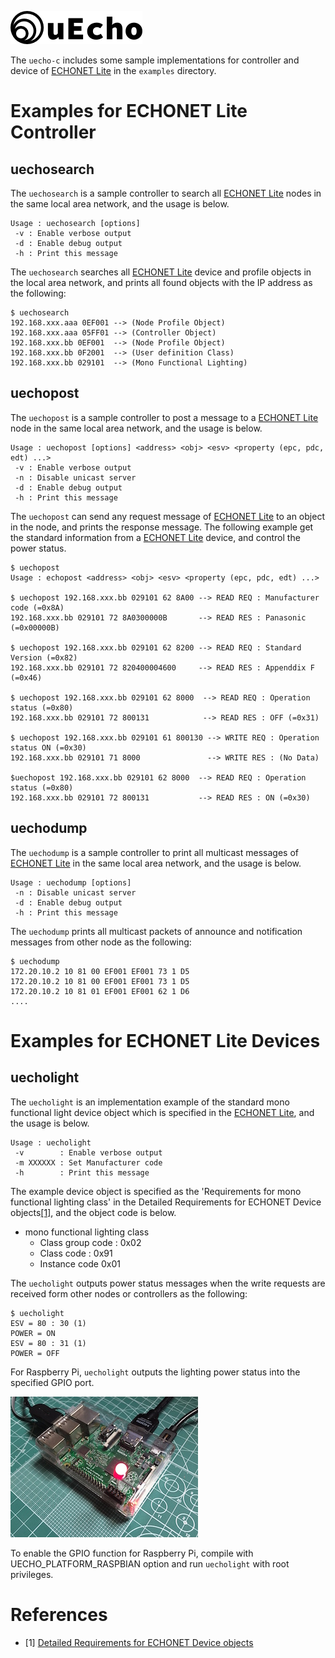 ![logo](img/logo.png)

The `uecho-c` includes some sample implementations for controller and device of [ECHONET Lite][enet] in the `examples` directory.

# Examples for ECHONET Lite Controller

## uechosearch

The `uechosearch` is a sample controller to search all [ECHONET Lite][enet] nodes in the same local area network, and the usage is below.

```
Usage : uechosearch [options]
 -v : Enable verbose output
 -d : Enable debug output
 -h : Print this message
```

The `uechosearch` searches all [ECHONET Lite][enet] device and profile objects in the local area network, and prints all found objects with the IP address as the following:

```
$ uechosearch
192.168.xxx.aaa 0EF001 --> (Node Profile Object)
192.168.xxx.aaa 05FF01 --> (Controller Object)
192.168.xxx.bb 0EF001  --> (Node Profile Object)
192.168.xxx.bb 0F2001  --> (User definition Class)
192.168.xxx.bb 029101  --> (Mono Functional Lighting)
```

## uechopost

The `uechopost` is a sample controller to post a message to a [ECHONET Lite][enet] node in the same local area network, and the usage is below.


```
Usage : uechopost [options] <address> <obj> <esv> <property (epc, pdc, edt) ...>
 -v : Enable verbose output
 -n : Disable unicast server
 -d : Enable debug output
 -h : Print this message
```

The `uechopost` can send any request message of [ECHONET Lite][enet] to an object in the node, and prints the response message. The following example get the standard information from a [ECHONET Lite][enet] device, and control the power status.

```
$ uechopost
Usage : echopost <address> <obj> <esv> <property (epc, pdc, edt) ...>

$ uechopost 192.168.xxx.bb 029101 62 8A00 --> READ REQ : Manufacturer code (=0x8A)
192.168.xxx.bb 029101 72 8A0300000B       --> READ RES : Panasonic (=0x00000B)

$ uechopost 192.168.xxx.bb 029101 62 8200 --> READ REQ : Standard Version (=0x82)
192.168.xxx.bb 029101 72 820400004600     --> READ RES : Appenddix F (=0x46)

$ uechopost 192.168.xxx.bb 029101 62 8000  --> READ REQ : Operation status (=0x80)
192.168.xxx.bb 029101 72 800131            --> READ RES : OFF (=0x31)

$ uechopost 192.168.xxx.bb 029101 61 800130 --> WRITE REQ : Operation status ON (=0x30)
192.168.xxx.bb 029101 71 8000               --> WRITE RES : (No Data)

$uechopost 192.168.xxx.bb 029101 62 8000  --> READ REQ : Operation status (=0x80)
192.168.xxx.bb 029101 72 800131           --> READ RES : ON (=0x30)
```

## uechodump

The `uechodump` is a sample controller to print all multicast messages of [ECHONET Lite][enet] in the same local area network, and the usage is below.

```
Usage : uechodump [options]
 -n : Disable unicast server
 -d : Enable debug output
 -h : Print this message
```

The `uechodump` prints all multicast packets of announce and notification messages from other node as the following:

```
$ uechodump
172.20.10.2 10 81 00 EF001 EF001 73 1 D5
172.20.10.2 10 81 00 EF001 EF001 73 1 D5
172.20.10.2 10 81 01 EF001 EF001 62 1 D6
....
```

# Examples for ECHONET Lite Devices

## uecholight

The `uecholight` is an implementation example of the standard mono functional light device object which is specified in the [ECHONET Lite][enet], and the usage is below.

```
Usage : uecholight
 -v        : Enable verbose output
 -m XXXXXX : Set Manufacturer code
 -h        : Print this message
 ```

The example device object is specified as the 'Requirements for mono functional lighting class' in the Detailed Requirements
for ECHONET Device objects[\[1\]][enet-spec], and the object code is below.

- mono functional lighting class
  - Class group code : 0x02
  - Class code : 0x91
  - Instance code 0x01

The `uecholight` outputs power status messages when the write requests are received form other nodes or controllers as the following:

```
$ uecholight
ESV = 80 : 30 (1)
POWER = ON
ESV = 80 : 31 (1)
POWER = OFF
```

For Raspberry Pi, `uecholight` outputs the lighting power status into the specified GPIO port.

![RaspberyPi](img/example_raspberry_pi.jpg)

To enable the GPIO function for Raspberry Pi, compile with UECHO_PLATFORM_RASPBIAN option and run `uecholight` with root privileges.

# References

- \[1\] [Detailed Requirements for ECHONET Device objects][enet-spec]

[enet]:http://echonet.jp/english/
[enet-spec]:http://www.echonet.gr.jp/english/spec/index.htm
